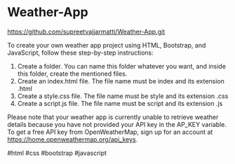 # Weather-App

https://github.com/supreetvajjarmatti/Weather-App.git 

To create your own weather app project using HTML, Bootstrap, and JavaScript, follow these step-by-step instructions:

1. Create a folder. You can name this folder whatever you want, and inside this folder, create the mentioned files.
2. Create an index.html file. The file name must be index and its extension .html
3. Create a style.css file. The file name must be style and its extension .css
4. Create a script.js file. The file name must be script and its extension .js


Please note that your weather app is currently unable to retrieve weather details because you have not provided your API key in the AP_KEY variable. To get a free API key from OpenWeatherMap, sign up for an account at https://home.openweathermap.org/api_keys.


#html #css #bootstrap #javascript


<!-- Coding By Supreet vajjaramatti - https://github.com/supreetvajjarmatti/Weather-App.git -->